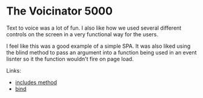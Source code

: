 # The Voicinator 5000
Text to voice was a lot of fun. I also like how we used several different controls on the screen in a very functional way for the users.

I feel like this was a good example of a simple SPA. It was also liked using the blind method to pass an argument into a function being used in an event lisnter so it the function wouldn't fire on page load.

Links:
* [includes method](https://developer.mozilla.org/es/docs/Web/JavaScript/Referencia/Objetos_globales/Array/includes)
* [bind](https://developer.mozilla.org/es/docs/Web/JavaScript/Referencia/Objetos_globales/Function/bind)